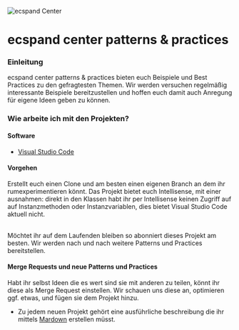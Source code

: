 ![ecspand Center](http://www.d-velop.de/wp-content/uploads/ecspand_3cols.png) 

# ecspand center patterns & practices #


### Einleitung ###

ecspand center patterns & practices bieten euch Beispiele und Best Practices zu den gefragtesten Themen. Wir werden versuchen regelmäßig interessante Beispiele bereitzustellen und hoffen euch damit auch Anregung für eigene Ideen geben zu können.

### Wie arbeite ich mit den Projekten? ###

#### Software ####
* [Visual Studio Code](https://code.visualstudio.com/)

#### Vorgehen ####

Erstellt euch einen Clone und am besten einen eigenen Branch an dem ihr rumexperimentieren könnt. Das Projekt bietet euch Intellisense, 
mit einer ausnahmen: direkt in den Klassen habt ihr per Intellisense keinen Zugriff auf auf Instanzmethoden oder Instanzvariablen, dies bietet Visual Studio Code aktuell nicht.
<br/><br/>

Möchtet ihr auf dem Laufenden bleiben so abonniert dieses Projekt am besten. Wir werden nach und nach weitere Patterns und Practices bereitstellen.

#### Merge Requests und neue Patterns und Practices ####
Habt ihr selbst Ideen die es wert sind sie mit anderen zu teilen, könnt ihr diese als Merge Request einstellen. Wir schauen uns diese an, optimieren ggf. etwas, und fügen sie dem Projekt hinzu.
* Zu jedem neuen Projekt gehört eine ausführliche beschreibung die ihr mittels [Mardown](http://markdowntutorial.com/) erstellen müsst. 


